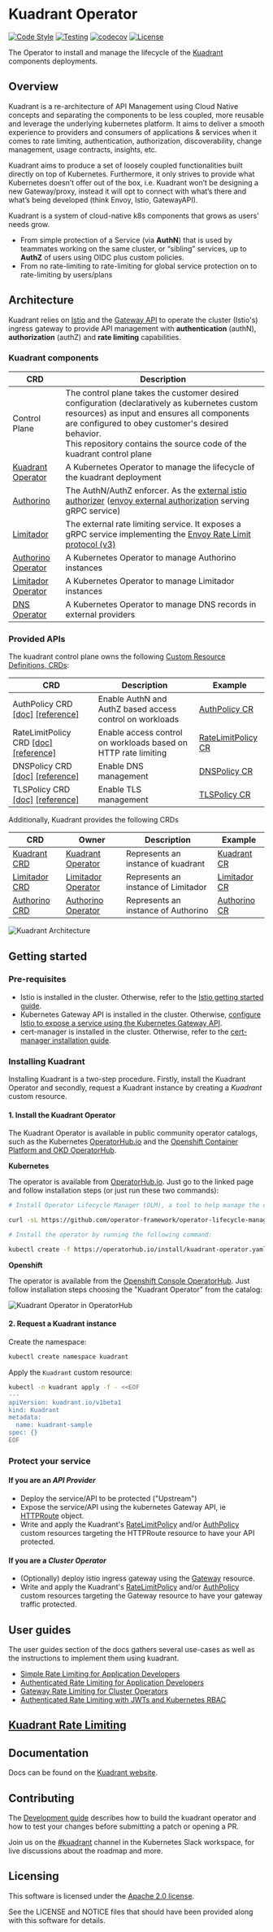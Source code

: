 # Kuadrant Operator

[![Code Style](https://github.com/Kuadrant/kuadrant-operator/actions/workflows/code-style.yaml/badge.svg)](https://github.com/Kuadrant/kuadrant-operator/actions/workflows/code-style.yaml)
[![Testing](https://github.com/Kuadrant/kuadrant-operator/actions/workflows/test.yaml/badge.svg)](https://github.com/Kuadrant/kuadrant-operator/actions/workflows/test.yaml)
[![codecov](https://codecov.io/gh/Kuadrant/kuadrant-operator/branch/main/graph/badge.svg?token=4Z16KPS3HT)](https://codecov.io/gh/Kuadrant/kuadrant-operator)
[![License](https://img.shields.io/badge/license-Apache--2.0-blue.svg)](http://www.apache.org/licenses/LICENSE-2.0)

The Operator to install and manage the lifecycle of the [Kuadrant](https://github.com/Kuadrant/) components deployments.

## Overview

Kuadrant is a re-architecture of API Management using Cloud Native concepts and separating the components to be less coupled,
more reusable and leverage the underlying kubernetes platform. It aims to deliver a smooth experience to providers and consumers
of applications & services when it comes to rate limiting, authentication, authorization, discoverability, change management, usage contracts, insights, etc.

Kuadrant aims to produce a set of loosely coupled functionalities built directly on top of Kubernetes.
Furthermore, it only strives to provide what Kubernetes doesn’t offer out of the box, i.e. Kuadrant won’t be designing a new Gateway/proxy,
instead it will opt to connect with what’s there and what’s being developed (think Envoy, Istio, GatewayAPI).

Kuadrant is a system of cloud-native k8s components that grows as users’ needs grow.

* From simple protection of a Service (via **AuthN**) that is used by teammates working on the same cluster, or “sibling” services, up to **AuthZ** of users using OIDC plus custom policies.
* From no rate-limiting to rate-limiting for global service protection on to rate-limiting by users/plans

## Architecture

Kuadrant relies on [Istio](https://istio.io/) and the [Gateway API](https://gateway-api.sigs.k8s.io/)
to operate the cluster (Istio's) ingress gateway to provide API management with **authentication** (authN),
**authorization** (authZ) and **rate limiting** capabilities.

### Kuadrant components

| CRD                                                                  | Description                                                                                                                                                                                                                                                                               |
|----------------------------------------------------------------------|-------------------------------------------------------------------------------------------------------------------------------------------------------------------------------------------------------------------------------------------------------------------------------------------|
| Control Plane                                                        | The control plane takes the customer desired configuration (declaratively as kubernetes custom resources) as input and ensures all components are configured to obey customer's desired behavior.<br> This repository contains the source code of the kuadrant control plane              |
| [Kuadrant Operator](https://github.com/Kuadrant/kuadrant-operator)   | A Kubernetes Operator to manage the lifecycle of the kuadrant deployment                                                                                                                                                                                                                  |
| [Authorino](https://github.com/Kuadrant/authorino)                   | The AuthN/AuthZ enforcer. As the [external istio authorizer](https://istio.io/latest/docs/tasks/security/authorization/authz-custom/) ([envoy external authorization](https://www.envoyproxy.io/docs/envoy/latest/configuration/http/http_filters/ext_authz_filter) serving gRPC service) |
| [Limitador](https://github.com/Kuadrant/limitador)                   | The external rate limiting service. It exposes a gRPC service implementing the [Envoy Rate Limit protocol (v3)](https://www.envoyproxy.io/docs/envoy/latest/api-v3/service/ratelimit/v3/rls.proto)                                                                                        |
| [Authorino Operator](https://github.com/Kuadrant/authorino-operator) | A Kubernetes Operator to manage Authorino instances                                                                                                                                                                                                                                       |
| [Limitador Operator](https://github.com/Kuadrant/limitador-operator) | A Kubernetes Operator to manage Limitador instances                                                                                                                                                                                                                                       |
| [DNS Operator](https://github.com/Kuadrant/dns-operator)             | A Kubernetes Operator to manage DNS records in external providers                                                                                                                                                                                                                         |

### Provided APIs

The kuadrant control plane owns the following [Custom Resource Definitions, CRDs](https://kubernetes.io/docs/tasks/extend-kubernetes/custom-resources/custom-resource-definitions/):

| CRD                                                                                                 | Description                                                    | Example                                                                                                                                |
|-----------------------------------------------------------------------------------------------------|----------------------------------------------------------------|----------------------------------------------------------------------------------------------------------------------------------------|
| AuthPolicy CRD [\[doc\]](doc/auth.md) [[reference]](doc/reference/authpolicy.md)                    | Enable AuthN and AuthZ based access control on workloads       | [AuthPolicy CR](https://github.com/Kuadrant/kuadrant-operator/blob/main/examples/toystore/authpolicy.yaml)                             |
| RateLimitPolicy CRD [\[doc\]](doc/rate-limiting.md) [[reference]](doc/reference/ratelimitpolicy.md) | Enable access control on workloads based on HTTP rate limiting | [RateLimitPolicy CR](https://raw.githubusercontent.com/Kuadrant/kuadrant-operator/main/examples/toystore/ratelimitpolicy_httproute.yaml) |
| DNSPolicy CRD [\[doc\]](doc/dns.md) [[reference]](doc/reference/dnspolicy.md)                       | Enable DNS management                                          | [DNSPolicy CR](config/samples/kuadrant_v1alpha1_dnspolicy.yaml)                |
| TLSPolicy CRD [\[doc\]](doc/tls.md) [[reference]](doc/reference/tlspolicy.md)                       | Enable TLS management                                          | [TLSPolicy CR](config/samples/kuadrant_v1alpha1_tlspolicy.yaml)                |

Additionally, Kuadrant provides the following CRDs

| CRD                                                                                                          | Owner                                                                | Description                         | Example                                                                                                                           |
|--------------------------------------------------------------------------------------------------------------|----------------------------------------------------------------------|-------------------------------------|-----------------------------------------------------------------------------------------------------------------------------------|
| [Kuadrant CRD](https://github.com/Kuadrant/kuadrant-operator/blob/main/api/v1beta1/kuadrant_types.go)        | [Kuadrant Operator](https://github.com/Kuadrant/kuadrant-operator)   | Represents an instance of kuadrant  | [Kuadrant CR](https://github.com/Kuadrant/kuadrant-operator/blob/main/config/samples/kuadrant_v1beta1_kuadrant.yaml)              |
| [Limitador CRD](https://github.com/Kuadrant/limitador-operator/blob/main/api/v1alpha1/limitador_types.go)    | [Limitador Operator](https://github.com/Kuadrant/limitador-operator) | Represents an instance of Limitador | [Limitador CR](https://github.com/Kuadrant/limitador-operator/blob/main/config/samples/limitador_v1alpha1_limitador.yaml)         |
| [Authorino CRD](https://docs.kuadrant.io/authorino-operator/#the-authorino-custom-resource-definition-crd) | [Authorino Operator](https://github.com/Kuadrant/authorino-operator) | Represents an instance of Authorino | [Authorino CR](https://github.com/Kuadrant/authorino-operator/blob/main/config/samples/authorino-operator_v1beta1_authorino.yaml) |

<img alt="Kuadrant Architecture" src="doc/images/kuadrant-architecture.svg" />

## Getting started

### Pre-requisites

* Istio is installed in the cluster. Otherwise, refer to the
  [Istio getting started guide](https://istio.io/latest/docs/setup/getting-started/).
* Kubernetes Gateway API is installed in the cluster. Otherwise,
  [configure Istio to expose a service using the Kubernetes Gateway API](https://istio.io/latest/docs/tasks/traffic-management/ingress/gateway-api/).
* cert-manager is installed in the cluster. Otherwise, refer to the 
  [cert-manager installation guide](https://cert-manager.io/docs/installation/).

### Installing Kuadrant

Installing Kuadrant is a two-step procedure. Firstly, install the Kuadrant Operator and secondly,
request a Kuadrant instance by creating a *Kuadrant* custom resource.

#### 1. Install the Kuadrant Operator

The Kuadrant Operator is available in public community operator catalogs, such as the Kubernetes [OperatorHub.io](https://operatorhub.io/operator/kuadrant-operator) and the [Openshift Container Platform and OKD OperatorHub](https://redhat-openshift-ecosystem.github.io/community-operators-prod).

**Kubernetes**

The operator is available from [OperatorHub.io](https://operatorhub.io/operator/kuadrant-operator).
Just go to the linked page and follow installation steps (or just run these two commands):

```sh
# Install Operator Lifecycle Manager (OLM), a tool to help manage the operators running on your cluster.

curl -sL https://github.com/operator-framework/operator-lifecycle-manager/releases/download/v0.23.1/install.sh | bash -s v0.23.1

# Install the operator by running the following command:

kubectl create -f https://operatorhub.io/install/kuadrant-operator.yaml
```

**Openshift**

The operator is available from the [Openshift Console OperatorHub](https://docs.openshift.com/container-platform/4.11/operators/user/olm-installing-operators-in-namespace.html#olm-installing-from-operatorhub-using-web-console_olm-installing-operators-in-namespace).
Just follow installation steps choosing the "Kuadrant Operator" from the catalog:

![Kuadrant Operator in OperatorHub](https://content.cloud.redhat.com/hs-fs/hubfs/ogFyppY.png?width=449&height=380&name=ogFyppY.png)

#### 2. Request a Kuadrant instance

Create the namespace:

```sh
kubectl create namespace kuadrant
```

Apply the `Kuadrant` custom resource:

```sh
kubectl -n kuadrant apply -f - <<EOF
---
apiVersion: kuadrant.io/v1beta1
kind: Kuadrant
metadata:
  name: kuadrant-sample
spec: {}
EOF
```

### Protect your service

#### If you are an *API Provider*

* Deploy the service/API to be protected ("Upstream")
* Expose the service/API using the kubernetes Gateway API, ie
  [HTTPRoute](https://gateway-api.sigs.k8s.io/reference/spec/#gateway.networking.k8s.io/v1.HTTPRoute) object.
* Write and apply the Kuadrant's [RateLimitPolicy](doc/rate-limiting.md) and/or
  [AuthPolicy](doc/auth.md) custom resources targeting the HTTPRoute resource
  to have your API protected.

#### If you are a *Cluster Operator*

* (Optionally) deploy istio ingress gateway using the
  [Gateway](https://gateway-api.sigs.k8s.io/reference/spec/#gateway.networking.k8s.io/v1.Gateway) resource.
* Write and apply the Kuadrant's [RateLimitPolicy](doc/rate-limiting.md) and/or
  [AuthPolicy](doc/auth.md) custom resources targeting the Gateway resource
  to have your gateway traffic protected.

## User guides

The user guides section of the docs gathers several use-cases as well as the instructions to implement them using kuadrant.

* [Simple Rate Limiting for Application Developers](doc/user-guides/simple-rl-for-app-developers.md)
* [Authenticated Rate Limiting for Application Developers](doc/user-guides/authenticated-rl-for-app-developers.md)
* [Gateway Rate Limiting for Cluster Operators](doc/user-guides/gateway-rl-for-cluster-operators.md)
* [Authenticated Rate Limiting with JWTs and Kubernetes RBAC](doc/user-guides/authenticated-rl-with-jwt-and-k8s-authnz.md)

## [Kuadrant Rate Limiting](doc/rate-limiting.md)

## Documentation

Docs can be found on the [Kuadrant website](https://kuadrant.io/).

## Contributing

The [Development guide](doc/development.md) describes how to build the kuadrant operator and
how to test your changes before submitting a patch or opening a PR.

Join us on the [#kuadrant](https://kubernetes.slack.com/archives/C05J0D0V525) channel in the Kubernetes Slack workspace,
for live discussions about the roadmap and more.

## Licensing

This software is licensed under the [Apache 2.0 license](https://www.apache.org/licenses/LICENSE-2.0).

See the LICENSE and NOTICE files that should have been provided along with this software for details.

